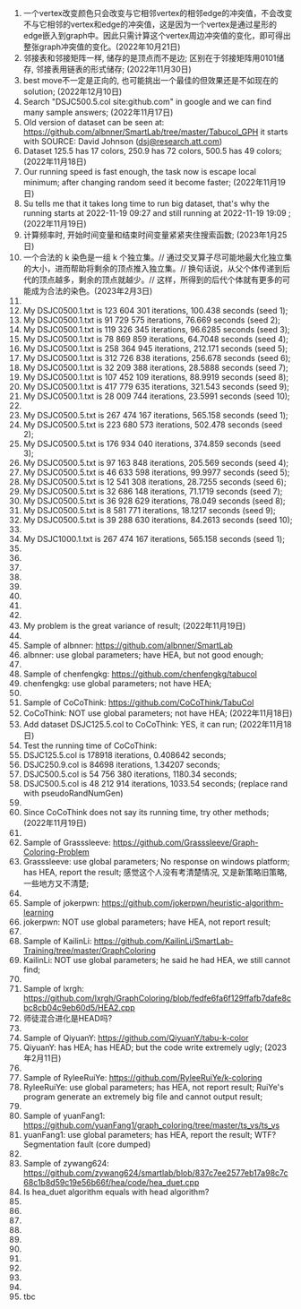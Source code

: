 1. 一个vertex改变颜色只会改变与它相邻vertex的相邻edge的冲突值，不会改变不与它相邻的vertex和edge的冲突值，这是因为一个vertex是通过星形的edge嵌入到graph中。因此只需计算这个vertex周边冲突值的变化，即可得出整张graph冲突值的变化。(2022年10月21日)
2. 邻接表和邻接矩阵一样, 储存的是顶点而不是边; 区别在于邻接矩阵用0101储存, 邻接表用链表的形式储存; (2022年11月30日)
3. best move不一定是正向的, 也可能挑出一个最佳的但效果还是不如现在的solution; (2022年12月10日)
4. Search "DSJC500.5.col site:github.com" in google and we can find many sample answers; (2022年11月17日)
5. Old version of dataset can be seen at: https://github.com/albnner/SmartLab/tree/master/Tabucol_GPH it starts with SOURCE: David Johnson (dsj@research.att.com) 
6. Dataset 125.5 has 17 colors, 250.9 has 72 colors, 500.5 has 49 colors; (2022年11月18日)
7. Our running speed is fast enough, the task now is escape local minimum; after changing random seed it become faster; (2022年11月19日)
8. Su tells me that it takes long time to run big dataset, that's why the running starts at 2022-11-19 09:27 and still running at 2022-11-19 19:09 ; (2022年11月19日) 
9. 计算频率时, 开始时间变量和结束时间变量紧紧夹住搜索函数; (2023年1月25日)
10. 一个合法的 k 染色是一组 k 个独立集。// 通过交叉算子尽可能地最大化独立集的大小，进而帮助将剩余的顶点推入独立集。// 换句话说，从父个体传递到后代的顶点越多，剩余的顶点就越少。// 这样，所得到的后代个体就有更多的可能成为合法的染色。(2023年2月3日)
11. 
12. My DSJC0500.1.txt is 123 604 301 iterations, 100.438 seconds (seed 1);
13. My DSJC0500.1.txt is 91 729 575 iterations, 76.669 seconds (seed 2);
14. My DSJC0500.1.txt is 119 326 345 iterations, 96.6285 seconds (seed 3); 
15. My DSJC0500.1.txt is 78 869 859 iterations, 64.7048 seconds (seed 4); 
16. My DSJC0500.1.txt is 258 364 945 iterations, 212.171 seconds (seed 5); 
17. My DSJC0500.1.txt is 312 726 838 iterations, 256.678 seconds (seed 6); 
18. My DSJC0500.1.txt is 32 209 388 iterations, 28.5888 seconds (seed 7); 
19. My DSJC0500.1.txt is 107 452 109 iterations, 88.9919 seconds (seed 8); 
20. My DSJC0500.1.txt is 417 779 635 iterations, 321.543 seconds (seed 9); 
21. My DSJC0500.1.txt is 28 009 744 iterations, 23.5991 seconds (seed 10); 
22. 
23. My DSJC0500.5.txt is 267 474 167 iterations, 565.158 seconds (seed 1); 
24. My DSJC0500.5.txt is 223 680 573 iterations, 502.478 seconds (seed 2); 
25. My DSJC0500.5.txt is 176 934 040 iterations, 374.859 seconds (seed 3); 
26. My DSJC0500.5.txt is 97 163 848 iterations, 205.569 seconds (seed 4); 
27. My DSJC0500.5.txt is 46 633 598 iterations, 99.9977 seconds (seed 5); 
28. My DSJC0500.5.txt is 12 541 308 iterations, 28.7255 seconds (seed 6); 
29. My DSJC0500.5.txt is 32 686 148 iterations, 71.1719 seconds (seed 7); 
30. My DSJC0500.5.txt is 36 928 629 iterations, 78.049 seconds (seed 8); 
31. My DSJC0500.5.txt is 8 581 771 iterations, 18.1217 seconds (seed 9); 
32. My DSJC0500.5.txt is 39 288 630 iterations, 84.2613 seconds (seed 10); 
33. 
34. My DSJC1000.1.txt is 267 474 167 iterations, 565.158 seconds (seed 1);
35. 
36. 
37. 
38. 
39. 
40. 
41. 
42. 
43. My problem is the great variance of result; (2022年11月19日)
44. 
45. Sample of albnner: https://github.com/albnner/SmartLab 
46. albnner: use global parameters; have HEA, but not good enough; 
47. 
48. Sample of chenfengkg: https://github.com/chenfengkg/tabucol 
49. chenfengkg: use global parameters; not have HEA; 
50. 
51. Sample of CoCoThink: https://github.com/CoCoThink/TabuCol 
52. CoCoThink: NOT use global parameters; not have HEA; (2022年11月18日)
53. Add dataset DSJC125.5.col to CoCoThink: YES, it can run; (2022年11月18日)
54. Test the running time of CoCoThink: 
55. DSJC125.5.col is 178918 iterations, 0.408642 seconds; 
56. DSJC250.9.col is 84698 iterations, 1.34207 seconds; 
57. DSJC500.5.col is 54 756 380 iterations, 1180.34 seconds; 
58. DSJC500.5.col is 48 212 914 iterations, 1033.54 seconds; (replace rand with pseudoRandNumGen) 
59. 
60. Since CoCoThink does not say its running time, try other methods; (2022年11月19日)
61. 
62. Sample of Grasssleeve: https://github.com/Grasssleeve/Graph-Coloring-Problem 
63. Grasssleeve: use global parameters; No response on windows platform; has HEA, report the result; 感觉这个人没有考清楚情况, 又是新策略旧策略, 一些地方又不清楚; 
64. 
65. Sample of jokerpwn: https://github.com/jokerpwn/heuristic-algorithm-learning 
66. jokerpwn: NOT use global parameters; have HEA, not report result; 
67. 
68. Sample of KailinLi: https://github.com/KailinLi/SmartLab-Training/tree/master/GraphColoring 
69. KailinLi: NOT use global parameters; he said he had HEA, we still cannot find; 
70. 
71. Sample of lxrgh: https://github.com/lxrgh/GraphColoring/blob/fedfe6fa6f129ffafb7dafe8cbc8cb04c9eb60d5/HEA2.cpp
72. 师徒混合进化是HEAD吗? 
73. 
74. Sample of QiyuanY: https://github.com/QiyuanY/tabu-k-color
75. QiyuanY: has HEA; has HEAD; but the code write extremely ugly; (2023年2月11日)
76. 
77. Sample of RyleeRuiYe: https://github.com/RyleeRuiYe/k-coloring 
78. RyleeRuiYe: use global parameters; has HEA, not report result; RuiYe's program generate an extremely big file and cannot output result; 
79. 
80. Sample of yuanFang1: https://github.com/yuanFang1/graph_coloring/tree/master/ts_vs/ts_vs 
81. yuanFang1: use global parameters; has HEA, report the result; WTF? Segmentation fault (core dumped) 
82. 
83. Sample of zywang624: https://github.com/zywang624/smartlab/blob/837c7ee2577eb17a98c7c68c1b8d59c19e56b66f/hea/code/hea_duet.cpp
84. Is hea_duet algorithm equals with head algorithm? 
85. 
86. 
87. 
88. 
89. 
90. 
91. 
92. 
93. 
94. 
95. tbc